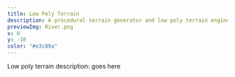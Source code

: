 ```yaml
---
title: Low Poly Terrain
description: A procedural terrain generator and low poly terrain engine
previewImg: River.png
x: 0
y: -10
color: "#e3c89a"
---
```

Low poly terrain description: goes here